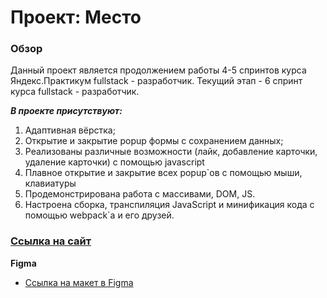 # Проект: Место

### Обзор

Данный проект является продолжением работы 4-5 спринтов курса Яндекс.Практикум fullstack - разработчик. Текущий этап - 6 спринт курса fullstack - разработчик.  
  
***В проекте присутствуют:***  
1. Адаптивная вёрстка;  
2. Открытие и закрытие popup формы с сохранением данных;  
3. Реализованы различные возможности (лайк, добавление карточки, удаление карточки) с помощью javascript
4. Плавное открытие и закрытие всех popup`ов с помощью мыши, клавиатуры
5. Продемонстрирована работа с массивами, DOM, JS.
6. Настроена сборка, транспиляция JavaScript и минификация кода с помощью webpack`a и его друзей.

### [Ссылка на сайт](https://quacevizz.github.io/mesto-project-ff/ "Переход на страницу с проектом")

**Figma**
* [Ссылка на макет в Figma](https://www.figma.com/file/2cn9N9jSkmxD84oJik7xL7/JavaScript.-Sprint-4?node-id=0%3A1)
